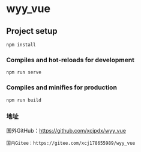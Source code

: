 # wyy_vue

## Project setup
```
npm install
```

### Compiles and hot-reloads for development
```
npm run serve
```

### Compiles and minifies for production
```
npm run build
```

### 地址 
国外GitHub：https://github.com/xcjpdx/wyy_vue
```
国内Gitee：https://gitee.com/xcj178655989/wyy_vue
